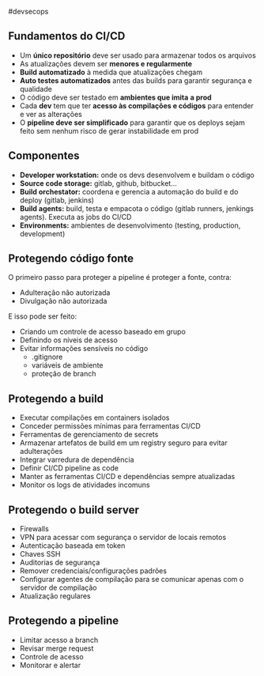 #devsecops 
## Fundamentos do CI/CD

- Um **único repositório** deve ser usado para armazenar todos os arquivos
- As atualizações devem ser **menores e regularmente**
- **Build automatizado** à medida que atualizações chegam
- **Auto testes automatizados** antes das builds para garantir segurança e qualidade
- O código deve ser testado em **ambientes que imita** **a prod**
- Cada **dev** tem que ter **acesso às compilações e códigos** para entender e ver as alterações
- O **pipeline deve ser simplificado** para garantir que os deploys sejam feito sem nenhum risco de gerar instabilidade em prod

## Componentes

- **Developer workstation:** onde os devs desenvolvem e buildam o código
- **Source code storage:** gitlab, github, bitbucket...
- **Build orchestator:** coordena e gerencia a automação do build e do deploy (gitlab, jenkins)
- **Build agents:** build, testa e empacota o código (gitlab runners, jenkings agents).  Executa as jobs do CI/CD
- **Environments:** ambientes de desenvolvimento (testing, production, development)

## Protegendo código fonte

O primeiro passo para proteger a pipeline é proteger a fonte, contra:
- Adulteração não autorizada
- Divulgação não autorizada

E isso pode ser feito:
- Criando um controle de acesso baseado em grupo
- Definindo os níveis de acesso
- Evitar informações sensíveis no código
	- .gitignore
	- variáveis de ambiente
	- proteção de branch

## Protegendo a build

- Executar compilações em containers isolados
- Conceder permissões mínimas para ferramentas CI/CD
- Ferramentas de gerenciamento de secrets
- Armazenar artefatos de build em um registry seguro para evitar adulterações
- Integrar varredura de dependência
- Definir CI/CD pipeline as code
- Manter as ferramentas CI/CD e dependências sempre atualizadas
- Monitor os logs de atividades incomuns

## Protegendo o build server

- Firewalls
- VPN para acessar com segurança o servidor de locais remotos
- Autenticação baseada em token
- Chaves SSH
- Auditorias de segurança
- Remover credenciais/configurações padrões
- Configurar agentes de compilação para se comunicar apenas com o servidor de compilação
- Atualização regulares

## Protegendo a pipeline

- Limitar acesso a branch
- Revisar merge request
- Controle de acesso
- Monitorar e alertar

